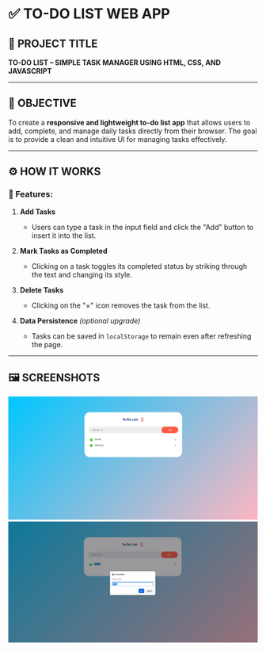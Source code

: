 # ✅ TO-DO LIST WEB APP

## 📌 PROJECT TITLE

**TO-DO LIST – SIMPLE TASK MANAGER USING HTML, CSS, AND JAVASCRIPT**

---

## 🎯 OBJECTIVE

To create a **responsive and lightweight to-do list app** that allows users to add, complete, and manage daily tasks directly from their browser. The goal is to provide a clean and intuitive UI for managing tasks effectively.

---

## ⚙️ HOW IT WORKS

### 🧩 Features:

1. **Add Tasks**  
   - Users can type a task in the input field and click the "Add" button to insert it into the list.

2. **Mark Tasks as Completed**  
   - Clicking on a task toggles its completed status by striking through the text and changing its style.

3. **Delete Tasks**  
   - Clicking on the "×" icon removes the task from the list.

4. **Data Persistence** *(optional upgrade)*  
   - Tasks can be saved in `localStorage` to remain even after refreshing the page.

---

## 🖼️ SCREENSHOTS
![alt text](image.png)
![alt text](image-1.png)